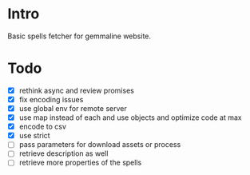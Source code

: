 # Intro

Basic spells fetcher for gemmaline website.

# Todo
- [x] rethink async and review promises
- [x] fix encoding issues 
- [x] use global env for remote server
- [x] use map instead of each and use objects and optimize code at max
- [x] encode to csv
- [x] use strict 
- [ ] pass parameters for download assets or process
- [ ] retrieve description as well 
- [ ] retrieve more properties of the spells
